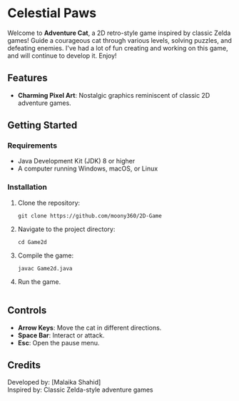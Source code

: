 # Celestial Paws

Welcome to **Adventure Cat**, a 2D retro-style game inspired by classic Zelda games! Guide a courageous cat through various levels, solving puzzles, and defeating enemies.
I've had a lot of fun creating and working on this game, and will continue to develop it. Enjoy!

## Features
- **Charming Pixel Art**: Nostalgic graphics reminiscent of classic 2D adventure games.

## Getting Started
### Requirements
- Java Development Kit (JDK) 8 or higher
- A computer running Windows, macOS, or Linux

### Installation
1. Clone the repository:
   ```
   git clone https://github.com/moony360/2D-Game
   ```
2. Navigate to the project directory:
   ```
   cd Game2d
   ```
3. Compile the game:
   ```
   javac Game2d.java
   ```
4. Run the game.
   ```

## Controls
- **Arrow Keys**: Move the cat in different directions.
- **Space Bar**: Interact or attack.
- **Esc**: Open the pause menu.


## Credits
Developed by: [Malaika Shahid]  
Inspired by: Classic Zelda-style adventure games
